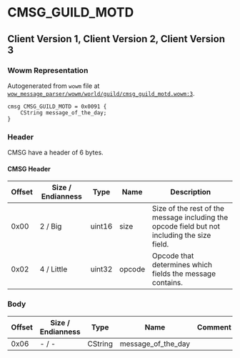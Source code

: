 # CMSG_GUILD_MOTD

## Client Version 1, Client Version 2, Client Version 3

### Wowm Representation

Autogenerated from `wowm` file at [`wow_message_parser/wowm/world/guild/cmsg_guild_motd.wowm:3`](https://github.com/gtker/wow_messages/tree/main/wow_message_parser/wowm/world/guild/cmsg_guild_motd.wowm#L3).
```rust,ignore
cmsg CMSG_GUILD_MOTD = 0x0091 {
    CString message_of_the_day;
}
```
### Header

CMSG have a header of 6 bytes.

#### CMSG Header

| Offset | Size / Endianness | Type   | Name   | Description |
| ------ | ----------------- | ------ | ------ | ----------- |
| 0x00   | 2 / Big           | uint16 | size   | Size of the rest of the message including the opcode field but not including the size field.|
| 0x02   | 4 / Little        | uint32 | opcode | Opcode that determines which fields the message contains.|

### Body

| Offset | Size / Endianness | Type | Name | Comment |
| ------ | ----------------- | ---- | ---- | ------- |
| 0x06 | - / - | CString | message_of_the_day |  |

